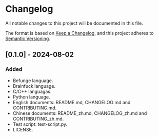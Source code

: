 # Changelog

All notable changes to this project will be documented in this file.

The format is based on [Keep a Changelog](https://keepachangelog.com/en/1.1.0/),
and this project adheres to [Semantic Versioning](https://semver.org/spec/v2.0.0.html).

## [0.1.0] - 2024-08-02

### Added

- Befunge language.
- Brainfuck language.
- C/C++ languagas.
- Python language.
- English documents: README.md, CHANGELOG.md and CONTRIBUTING.md.
- Chinese documents: README_zh.md, CHANGELOG_zh.md and CONTRIBUTING_zh.md.
- Test script: test-script.py.
- LICENSE.

